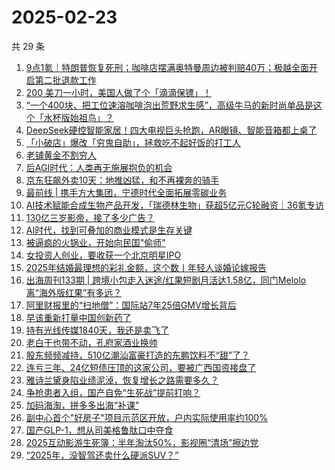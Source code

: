 # 2025-02-23

共 29 条

<!-- BEGIN 36KR -->
<!-- 最后更新时间 2025-02-23 04:07:54 +0800 -->
1. [9点1氪｜特朗普恢复死刑；咖啡店摆满奥特曼周边被判赔40万；极越全面开启第二批退款工作](https://36kr.com/p/3176549661528448)
1. [200 美刀一小时，美国人做了个「滴滴保镖」！](https://36kr.com/p/3177270231257475)
1. [“一个400块、把工位速溶咖啡泡出荒野求生感”，高级牛马的新时尚单品是这个「水杯版始祖鸟」？](https://36kr.com/p/3177365195739521)
1. [DeepSeek硬控智能家居！四大电视巨头抢跑，AR眼镜、智能音箱都上桌了](https://36kr.com/p/3176493972705665)
1. [「小破店」爆改「穷鬼自助」，拯救吃不起好饭的打工人](https://36kr.com/p/3176275204313735)
1. [老铺黄金不割穷人](https://36kr.com/p/3176346350389632)
1. [后AGI时代：人类再无施展抱负的机会](https://36kr.com/p/3134975966944004)
1. [京东狂飙外卖10天：地推凶猛，和不再裸奔的骑手](https://36kr.com/p/3176400562688643)
1. [最前线 | 携手方大集团，宁德时代全面拓展零碳业务](https://36kr.com/p/3177512366641541)
1. [AI技术赋能合成生物产品开发，「瑞德林生物」获超5亿元C轮融资｜36氪专访](https://36kr.com/p/3156344589622018)
1. [130亿三岁影帝，接了多少广告？](https://36kr.com/p/3177319642403459)
1. [AI时代，找到可叠加的商业模式是生存关键](https://36kr.com/p/3156651004631553)
1. [被逼疯的火锅业，开始向民国"偷师"](https://36kr.com/p/3177166064029831)
1. [女投资人创业，要收获一个北京明星IPO](https://36kr.com/p/3177253843669380)
1. [2025年结婚最理想的彩礼金额，这个数丨年轻人谈婚论嫁报告](https://36kr.com/p/3176282884608391)
1. [出海周刊133期 | 跨境小包走入迷途/红果短剧月活达1.58亿，同门Melolo离“海外版红果”有多远？](https://36kr.com/p/3177049723900296)
1. [阿里财报里的“扫地僧”：国际站7年25倍GMV增长背后](https://36kr.com/p/3176255919035013)
1. [早该重新打量中国创新药了](https://36kr.com/p/3176323675345542)
1. [持有光线传媒1840天，我还是卖飞了](https://36kr.com/p/3177272155525763)
1. [老白干也带不动，孔府家酒业换帅](https://36kr.com/p/3177252842574464)
1. [股东频频减持，510亿潮汕富豪打造的东鹏饮料不“甜”了？](https://36kr.com/p/3176521970223493)
1. [连亏三年、24亿短债压顶的这家公司，要被广西国资接盘了](https://36kr.com/p/3177174602191236)
1. [雅诗兰黛身陷业绩泥淖，恢复增长之路需要多久？](https://36kr.com/p/3176473331290759)
1. [争抢患者入组，国产自免“生死战”提前打响？](https://36kr.com/p/3177035849388676)
1. [加码海淘，拼多多出海“补课”](https://36kr.com/p/3176484608381316)
1. [副中心首个"好房子"项目示范区开放，户内实际使用率约100%](https://36kr.com/p/3177346216333957)
1. [国产GLP-1，想从司美格鲁肽口中夺食](https://36kr.com/p/3177252688007561)
1. [2025互动影游生死簿：半年淘汰50%，影视圈“清场”擦边党](https://36kr.com/p/3176475535282818)
1. [“2025年，没智驾还卖什么硬派SUV？”](https://36kr.com/p/3177065339982468)
<!-- END 36KR -->